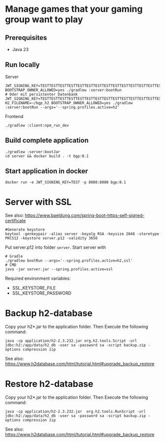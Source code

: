 # Manage games that your gaming group want to play

## Prerequisites

* Java 23

## Run locally

Server
```shell
JWT_SIGNING_KEY=TESTTESTTESTTESTTESTTESTTESTTESTTESTTESTTESTTESTTESTTEST BOOTSTRAP_OWNER_ALLOWED=yes ./gradlew :server:bootRun
# Oder mit persistenter Datenbank
JWT_SIGNING_KEY=TESTTESTTESTTESTTESTTESTTESTTESTTESTTESTTESTTESTTESTTEST H2_FILENAME=~/bgp_h2 BOOTSTRAP_OWNER_ALLOWED=yes ./gradlew :server:bootRun --args='--spring.profiles.active=h2'
```

Frontend
```shell
./gradlew :client:npm_run_dev
```

## Build complete application

```shell
./gradlew :server:bootJar
cd server && docker build . -t bgp:0.1
```

## Start application in docker
```shell
docker run -e JWT_SIGNING_KEY=TEST -p 8080:8080 bgp:0.1 
```

# Server with SSL
See also: https://www.baeldung.com/spring-boot-https-self-signed-certificate
```shell
#Generate keystore
keytool -genkeypair -alias server -keyalg RSA -keysize 2048 -storetype PKCS12 -keystore server.p12 -validity 3650
```
Put server.p12 into folder `server`.
Start server with
```shell
# Gradle
./gradlew bootRun --args='--spring.profiles.active=h2,ssl'
# CMD
java -jar server.jar --spring.profiles.active=ssl
```
Required environment variables:
- SSL_KEYSTORE_FILE
- SSL_KEYSTORE_PASSWORD

# Backup h2-database
Copy your h2*.jar to the application folder. 
Then Execute the following command:
```shell
java -cp application/h2-2.3.232.jar org.h2.tools.Script -url jdbc:h2:/app/data/h2_db -user sa -password sa -script backup.zip -options compression zip
```
See also: https://www.h2database.com/html/tutorial.html#upgrade_backup_restore

# Restore h2-database
Copy your h2*.jar to the application folder.
Then Execute the following command:
```shell
java -cp application/h2-2.3.232.jar  org.h2.tools.RunScript -url jdbc:h2:/app/data/h2_db -user sa -password sa -script backup.zip -options compression zip
```
See also: https://www.h2database.com/html/tutorial.html#upgrade_backup_restore
